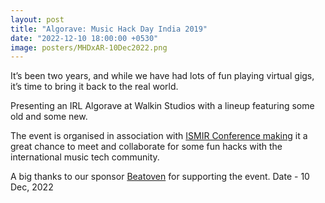 ```yaml
---
layout: post
title: "Algorave: Music Hack Day India 2019"
date: "2022-12-10 18:00:00 +0530"
image: posters/MHDxAR-10Dec2022.png
---
```


It’s been two years, and while we have had lots of fun playing virtual gigs, it’s time to bring it back to the real world.

Presenting an IRL Algorave at Walkin Studios with a lineup featuring some old and some new.

The event is organised in association with [ISMIR Conference making](http://ismir2022.ismir.net/) it a great chance to meet and collaborate for some fun hacks with the international music tech community.

A big thanks to our sponsor [Beatoven](https://beatoven.ai) for supporting the event.
Date - 10 Dec, 2022
